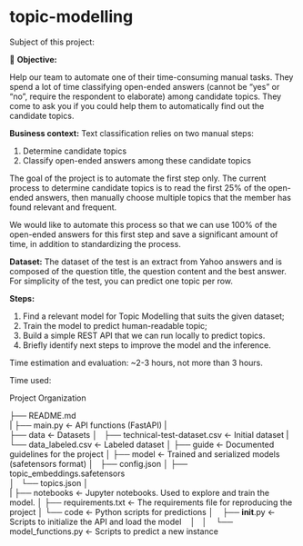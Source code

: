 # topic-modelling

Subject of this project: 

🎯 **Objective:**

Help our team to automate one of their time-consuming manual tasks.
They spend a lot of time classifying open-ended answers (cannot be “yes” or “no”, require
the respondent to elaborate) among candidate topics. They come to ask you if you could
help them to automatically find out the candidate topics.

**Business context:**
Text classification relies on two manual steps:
1. Determine candidate topics
2. Classify open-ended answers among these candidate topics

The goal of the project is to automate the first step only.
The current process to determine candidate topics is to read the first 25% of the
open-ended answers, then manually choose multiple topics that the
member has found relevant and frequent.

We would like to automate this process so that we can use 100% of the open-ended
answers for this first step and save a significant amount of time, in addition to standardizing
the process.

**Dataset:**
The dataset of the test is an extract from Yahoo answers and is composed of the question
title, the question content and the best answer. For simplicity of the test, you can predict
one topic per row.

**Steps:**
1. Find a relevant model for Topic Modelling that suits the given dataset;
2. Train the model to predict human-readable topic;
3. Build a simple REST API that we can run locally to predict topics. 
4. Briefly identify next steps to improve the model and the inference.

Time estimation and evaluation:
~2-3 hours, not more than 3 hours.

Time used:

Project Organization

├── README.md      
|
├── main.py                             <- API functions (FastAPI)
|   
├── data                                <- Datasets
│   ├── technical-test-dataset.csv      <- Initial dataset
|   └── data_labeled.csv                <- Labeled dataset
│
├── guide                               <- Documented guidelines for the project
│
├── model                               <- Trained and serialized models (safetensors format)
│   ├── config.json
│   ├── topic_embeddings.safetensors                  
│   └── topics.json
│                             
|
├── notebooks                           <- Jupyter notebooks. Used to explore and train the model. 
│
├── requirements.txt                    <- The requirements file for reproducing the project
│
└── code                                <- Python scripts for predictions
    │
    ├── __init__.py                     <- Scripts to initialize the API and load the model 
    │   
    │
    └── model_functions.py              <- Scripts to predict a new instance

